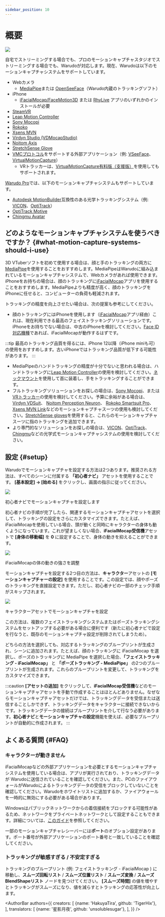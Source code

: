 ```yaml
---
sidebar_position: 10
---
```


# 概要

![](/doc-img/mocap-cover.jpg)

自宅でストリーミングする場合でも、プロのモーションキャプチャスタジオでストリーミングする場合でも、Warudoが対応します。現在、Warudoは以下のモーションキャプチャシステムをサポートしています。

* Webカメラ
  * [MediaPipe](./mediapipe)または [OpenSeeFace](./openseeface)（Warudo内蔵のトラッキングソフト）
* iPhone
  * [iFacialMocap/FaceMotion3D](./ifacialmocap) または [RhyLive](./rhylive) アプリのいずれかのインストールが必要
* [SteamVR](./steamvr)
* [Leap Motion Controller](./leap-motion)
* [Sony Mocopi](./mocopi)
* [Rokoko](./rokoko)
* [Xsens MVN](./xsens-mvn)
* [Virdyn Studio (VDMocapStudio)](./virdyn)
* [Noitom Axis](./noitom)
* [StretchSense Glove](./stretchsense)
* [VMCプロトコル](./vmc)をサポートする外部アプリケーション（例: [VSeeFace](https://www.vseeface.icu/)、 [VirtualMotionCapture](https://vmc.info/)）
  * VRトラッカーは、[VirtualMotionCapture有料版（支援版）](https://www.patreon.com/sh_akira)を使用してもサポートされます。

[Warudo Pro](../pro.md)では、以下のモーションキャプチャシステムもサポートしています。

* [Autodesk MotionBuilder](./motionbuilder)互換性のある光学トラッキングシステム（例:  [VICON](https://www.vicon.com/)、[OptiTrack](https://optitrack.com/)）
* [OptiTrack Motive](./optitrack)
* [Chingmu Avatar](./chingmu)

## どのようなモーションキャプチャシステムを使うべきですか？ {#what-motion-capture-systems-should-i-use}

3D VTuberソフトを初めて使用する場合は、顔と手のトラッキングの両方に[MediaPipe](./mediapipe)を使用することをおすすめします。MediaPipeはWarudoに組み込まれているモーションキャプチャシステムで、Webカメラがあれば使用できます。iPhoneをお持ちの場合は、顔のトラッキングに[iFacialMocap](./ifacialmocap)アプリを使用することをおすすめします。MediaPipeよりも精度が高く、顔のトラッキングをiPhoneに任せると、コンピューターの負荷も軽減されます。

トラッキングの精度を向上させたい場合は、次の提案も参考にしてください。

* 顔のトラッキングにはiPhoneを使用します（[iFacialMocap](./ifacialmocap)アプリ経由）これは、現在利用できる最高のフェイストラッキングソリューションです。iPhoneをお持ちでない場合は、中古のiPhoneを検討してください。[Face ID対応機種](https://support.apple.com/ja-jp/102854)であれば、iFacialMocapが動作するはずです。

:::tip
最高のトラッキング品質を得るには、iPhone 12以降（iPhone miniも可）の使用をおすすめします。古いiPhoneではトラッキング品質が低下する可能性があります。
:::

* MediaPipeのハンドトラッキングの精度が十分でないと思われる場合は、ハンドトラッキングに[Leap Motion Controller](./leap-motion)の使用を検討してください。[ネックマウント](https://www.etsy.com/market/leap_motion_mounting)を使用して首に装着し、手をトラッキングすることができます。
* フルトラッキングソリューションをお探しの場合は、[Sony Mocopi](./mocopi)、または[VRトラッカー](./vmc)の使用を検討してください。予算に余裕がある場合は、[Virdyn VDSuit](./virdyn)、 [Noitom Perception Neuron](./noitom)、 [Rokoko Smartsuit Pro](./rokoko)、 [Xsens MVN Link](./xsens-mvn)などのモーションキャプチャスーツの使用も検討してください。[StretchSense gloves](./stretchsense)を使用すると、これらのモーションキャプチャスーツに指のトラッキングを追加できます。 
* より専門的なソリューションをお探しの場合は、[VICON](https://www.vicon.com/)、[OptiTrack](https://optitrack.com/)、[Chingmu](https://www.chingmu.com/)などの光学式モーションキャプチャシステムの使用を検討してください。

## 設定 {#setup}

Warudoでモーションキャプチャを設定する方法は2つあります。推奨される方法は、すべてのシーンに付属する **「初心者ナビ」** アセットを使用することです。 **[基本設定] → [始める]** をクリックし、画面の指示に従ってください。

![](/doc-img/jp-getting-started-2.png)
<p class="img-desc">初心者ナビでモーションキャプチャを設定します</p>

初心者ナビの手順が完了したら、関連するモーションキャプチャアセットを選択して、トラッキングの設定をさらにカスタマイズできます。たとえば、iFacialMocapを使用している場合、頭が動くと同時にキャラクターの身体も動くようになっています。これが望ましくない場合、**iFacialMocap受信機**アセットで **[身体の移動幅]** を **0** に設定することで、身体の動きを抑えることができます。

![](/doc-img/jp-mocap-1.png)
<p class="img-desc">iFacialMocapの体の動きの強さを調整</p>

モーションキャプチャを設定する2つ目の方法は、**キャラクター**アセットの **[モーションキャプチャーの設定]** を使用することです。この設定では、顔やポーズのトラッキングを直接設定できます。ただし、初心者ナビの一部のチェック手順がスキップされます。

![](/doc-img/jp-mocap-2.png)
<p class="img-desc">キャラクターアセットでモーションキャプチャを設定</p>

この方法は、複数のフェイストラッキングシステムまたはポーズトラッキングシステムをセットアップする必要がある場合に便利です（新たに初心者ナビで設定を行なうと、既存のモーションキャプチャ設定が削除されてしまうため）。

どちらの方法を選択しても、対応するトラッキングのブループリントが生成され、シーンに追加されます。たとえば、顔のトラッキングに iFacialMocap を選択し、ポーズのトラッキングに MediaPipe を選択した場合、**「フェイストラッキング - iFacialMocap」** と **「ポーズトラッキング - MediaPipe」** の2つのブループリントが生成されます。これらのブループリントを変更して、トラッキングをカスタマイズできます。

:::caution
**[アセットの追加]** をクリックして、**iFacialMocap受信機**などのモーションキャプチャアセットを手動で作成することはほとんどありません。なぜならモーションキャプチャアセットだけでは、トラッキングデータを受信または送信することしかできず、トラッキングデータをキャラクターに接続できないからです。トラッキングデータの接続はブループリントを介して行なう必要があります。**初心者ナビ**と**モーションキャプチャの設定**機能を使えば、必要なブループリントが自動的に作成されます。
:::

## よくある質問 {#FAQ}

### キャラクターが動きません

iFacialMocapなどの外部アプリケーションを必要とするモーションキャプチャシステムを使用している場合は、アプリが実行されており、トラッキングデータが Warudoに送信されていることを確認してください。また、PCのファイアウォールがWarudoによるトラッキングデータの受信をブロックしていないことを確認してください。Warudoをホワイトリストに追加するか、ファイアウォールを一時的に無効にする必要がある場合があります。

Windowsはパブリックネットワークからの着信接続をブロックする可能性があるため、ネットワークをプライベートネットワークとして設定することもできます。詳細については、[このガイド](https://support.microsoft.com/en-us/windows/make-a-wi-fi-network-public-or-private-in-windows-0460117d-8d3e-a7ac-f003-7a0da607448d)を参照してください。

一部のモーションキャプチャレシーバーには**ポート**のオプション設定があります。ポート番号が外部アプリケーションのポート番号と一致していることを確認してください。

### トラッキングが敏感すぎる / 不安定すぎる

トラッキングのブループリント (例: フェイストラッキング - iFacialMocap ) に移動し、**スムーズ回転リスト** / **スムーズ位置リスト** / **スムーズ変換** / **スムーズBlendShapeリスト** ノードを見つけてください。 **[スムーズ時間]** の値を増やすとトラッキングがスムーズになり、値を減らすとトラッキングの応答性が向上します。

<AuthorBar authors={{
  creators: [
    {name: 'HakuyaTira', github: 'TigerHix'},
  ],
  translators: [
    {name: '星影月夜', github: 'unsolublesugar'},
  ],
}} />

